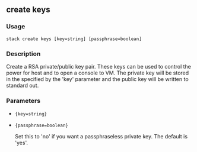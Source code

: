 ## create keys

### Usage

`stack create keys [key=string] [passphrase=boolean]`

### Description

Create a RSA private/public key pair. These keys can be used to
	control the power for host and to open a console to VM. The private
	key will be stored in the specified by the 'key' parameter and the
	public key will be written to standard out.

### Parameters
* `{key=string}`
* `{passphrase=boolean}`

   Set this to 'no' if you want a passphraseless private key. The default
	is 'yes'.



